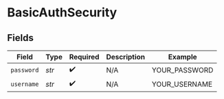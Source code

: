 # BasicAuthSecurity


## Fields

| Field              | Type               | Required           | Description        | Example            |
| ------------------ | ------------------ | ------------------ | ------------------ | ------------------ |
| `password`         | *str*              | :heavy_check_mark: | N/A                | YOUR_PASSWORD      |
| `username`         | *str*              | :heavy_check_mark: | N/A                | YOUR_USERNAME      |